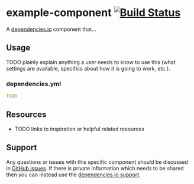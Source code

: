 # example-component [![Build Status](https://travis-ci.org/dropseed/example-component.svg?branch=master)](https://travis-ci.org/dropseed/example-component)

A [dependencies.io](https://www.dependencies.io) component that...

## Usage

TODO plainly explain anything a user needs to know to use this (what settings
are available, specifics about how it is going to work, etc.).

### dependencies.yml

```yml
TODO
```

## Resources

- TODO links to inspiration or helpful related resources

## Support

Any questions or issues with this specific component should be discussed in [GitHub
 issues](https://github.com/dropseed/example-component/issues).
 If there is private information which needs to be shared then you can instead
 use the [dependencies.io support](https://app.dependencies.io/support).
